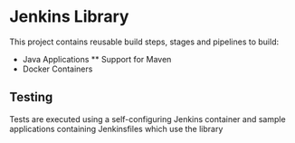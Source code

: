 # Jenkins Library
This project contains reusable build steps, stages and pipelines to build:
* Java Applications
**  Support for Maven
* Docker Containers

## Testing
Tests are executed using a self-configuring Jenkins container and sample applications containing Jenkinsfiles which use the library
